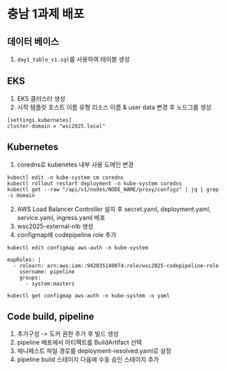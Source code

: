 # 충남 1과제 배포
## 데이터 베이스
1. `day1_table_v1.sql`를 사용하여 테이블 생성
## EKS
1. EKS 클러스터 생성
2.  시작 템플릿 호스트 이름 유형 리소스 이름 & user data 변경 후 노드그룹 생성

```
[settings.kubernetes]
cluster-domain = "wsc2025.local"
```
## Kubernetes
1. coredns로 kubenetes 내부 사용 도메인 변경

```
kubectl edit -n kube-system cm coredns
kubectl rollout restart deployment -n kube-system coredns 
kubectl get --raw "/api/v1/nodes/NODE_NAME/proxy/configz" | jq | grep -i domain
```
2. AWS Load Balancer Controller 설치 후 secret.yaml, deployment.yaml, service.yaml, ingress.yaml 배포
3. wsc2025-external-nlb 생성
4. configmap에 codepipeline role 추가
```
kubectl edit configmap aws-auth -n kube-system

mapRoles: |
  - rolearn: arn:aws:iam::942035140074:role/wsc2025-codepipeline-role
    username: pipeline
    groups:
      - system:masters

kubectl get configmap aws-auth -n kube-system -o yaml
```
## Code build, pipeline
1. 추가구성 -> 도커 권한 추가 후 빌드 생성
2. pipeline 배포에서 아티팩트를 BuildArtifact 선택
3. 매니페스트 파일 경로를 deployment-resolved.yaml로 설정
4. pipeline build 스테이지 다음에 수동 승인 스테이지 추가
